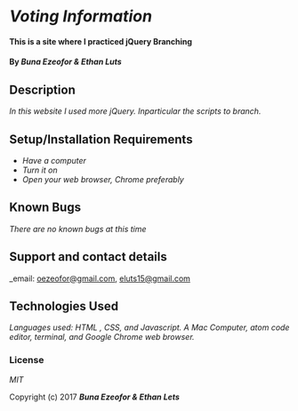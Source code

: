 # _Voting Information_

#### This is a site where I practiced jQuery Branching

#### By _Buna Ezeofor & Ethan Luts_

## Description

_In this website I used more jQuery. Inparticular the scripts to branch._

## Setup/Installation Requirements

* _Have a computer_
* _Turn it on_
* _Open your web browser, Chrome preferably_

## Known Bugs

_There are no known bugs at this time_

## Support and contact details

_email: oezeofor@gmail.com, eluts15@gmail.com

## Technologies Used

_Languages used: HTML , CSS, and Javascript. A Mac Computer, atom code editor, terminal, and Google Chrome web browser._

### License

*MIT*

Copyright (c) 2017 **_Buna Ezeofor & Ethan Lets_**
